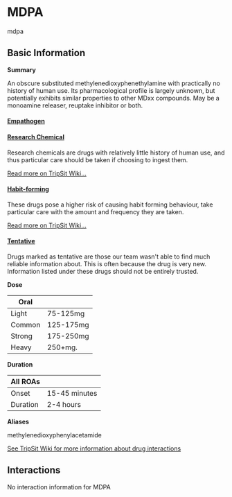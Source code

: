 # MDPA

mdpa

## Basic Information

**Summary**

An obscure substituted methylenedioxyphenethylamine with practically no history of human use. Its pharmacological profile is largely unknown, but potentially exhibits similar properties to other MDxx compounds. May be a monoamine releaser, reuptake inhibitor or both.

#### [Empathogen](/category/empathogen)

#### [Research Chemical](/category/research-chemical)

Research chemicals are drugs with relatively little history of human use, and thus particular care should be taken if choosing to ingest them.

[Read more on TripSit Wiki...](#{category.wiki})

#### [Habit-forming](/category/habit-forming)

These drugs pose a higher risk of causing habit forming behaviour, take particular care with the amount and frequency they are taken.

[Read more on TripSit Wiki...](#{category.wiki})

#### [Tentative](/category/tentative)

Drugs marked as tentative are those our team wasn't able to find much reliable information about. This is often because the drug is very new. Information listed under these drugs should not be entirely trusted.

**Dose**

| Oral   |           |
| ------ | --------- |
| Light  | 75-125mg  |
| Common | 125-175mg |
| Strong | 175-250mg |
| Heavy  | 250+mg.   |

**Duration**

| All ROAs |               |
| -------- | ------------- |
| Onset    | 15-45 minutes |
| Duration | 2-4 hours     |

**Aliases**

methylenedioxyphenylacetamide  

[See TripSit Wiki for more information about drug interactions](http://combo.tripsit.me/)

## Interactions

No interaction information for MDPA